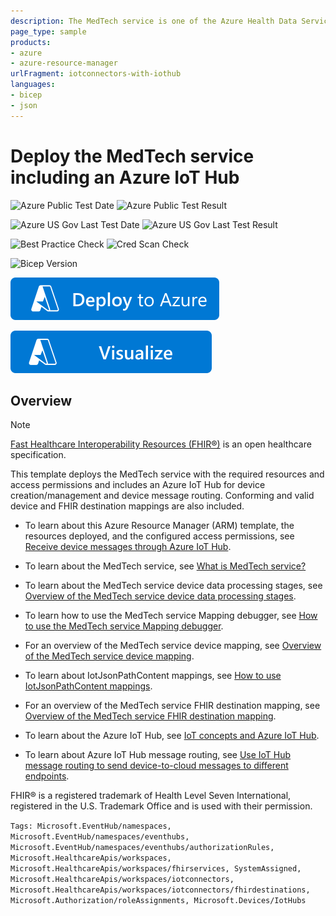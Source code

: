 ```yaml
---
description: The MedTech service is one of the Azure Health Data Services designed to ingest device data from multiple devices, transform the device data into FHIR Observations, which are then persisted in the Azure Health Data Services FHIR service.
page_type: sample
products:
- azure
- azure-resource-manager
urlFragment: iotconnectors-with-iothub
languages:
- bicep
- json
---
```

# Deploy the MedTech service including an Azure IoT Hub

![Azure Public Test Date](https://azurequickstartsservice.blob.core.windows.net/badges/quickstarts/microsoft.healthcareapis/workspaces/iotconnectors-with-iothub/PublicLastTestDate.svg)
![Azure Public Test Result](https://azurequickstartsservice.blob.core.windows.net/badges/quickstarts/microsoft.healthcareapis/workspaces/iotconnectors-with-iothub/PublicDeployment.svg)

![Azure US Gov Last Test Date](https://azurequickstartsservice.blob.core.windows.net/badges/quickstarts/microsoft.healthcareapis/workspaces/iotconnectors-with-iothub/FairfaxLastTestDate.svg)
![Azure US Gov Last Test Result](https://azurequickstartsservice.blob.core.windows.net/badges/quickstarts/microsoft.healthcareapis/workspaces/iotconnectors-with-iothub/FairfaxDeployment.svg)

![Best Practice Check](https://azurequickstartsservice.blob.core.windows.net/badges/quickstarts/microsoft.healthcareapis/workspaces/iotconnectors-with-iothub/BestPracticeResult.svg)
![Cred Scan Check](https://azurequickstartsservice.blob.core.windows.net/badges/quickstarts/microsoft.healthcareapis/workspaces/iotconnectors-with-iothub/CredScanResult.svg)

![Bicep Version](https://azurequickstartsservice.blob.core.windows.net/badges/quickstarts/microsoft.healthcareapis/workspaces/iotconnectors-with-iothub/BicepVersion.svg)

[![Deploy To Azure](https://raw.githubusercontent.com/Azure/azure-quickstart-templates/master/1-CONTRIBUTION-GUIDE/images/deploytoazure.svg?sanitize=true)](https://portal.azure.com/#create/Microsoft.Template/uri/https%3A%2F%2Fraw.githubusercontent.com%2FAzure%2Fazure-quickstart-templates%2Fmaster%2Fquickstarts%2Fmicrosoft.healthcareapis%2Fworkspaces%2Fiotconnectors-with-iothub%2Fazuredeploy.json)

[![Visualize](https://raw.githubusercontent.com/Azure/azure-quickstart-templates/master/1-CONTRIBUTION-GUIDE/images/visualizebutton.svg?sanitize=true)](http://armviz.io/#/?load=https%3A%2F%2Fraw.githubusercontent.com%2FAzure%2Fazure-quickstart-templates%2Fmaster%2Fquickstarts%2Fmicrosoft.healthcareapis%2Fworkspaces%2Fiotconnectors-with-iothub%2Fazuredeploy.json)

## Overview

> [!NOTE]
> [Fast Healthcare Interoperability Resources (FHIR®)](https://www.hl7.org/fhir/) is an open healthcare specification.

This template deploys the MedTech service with the required resources and access permissions and includes an Azure IoT Hub for device creation/management and device message routing. Conforming and valid device and FHIR destination mappings are also included.

* To learn about this Azure Resource Manager (ARM) template, the resources deployed, and the configured access permissions, see [Receive device messages through Azure IoT Hub](https://learn.microsoft.com/azure/healthcare-apis/iot/device-messages-through-iot-hub).

* To learn about the MedTech service, see [What is MedTech service?](https://learn.microsoft.com/azure/healthcare-apis/iot/overview)

* To learn about the MedTech service device data processing stages, see [Overview of the MedTech service device data processing stages](https://learn.microsoft.com/azure/healthcare-apis/iot/overview-of-device-data-processing-stages).

* To learn how to use the MedTech service Mapping debugger, see [How to use the MedTech service Mapping debugger](https://learn.microsoft.com/azure/healthcare-apis/iot/how-to-use-mapping-debugger).

* For an overview of the MedTech service device mapping, see [Overview of the MedTech service device mapping](https://learn.microsoft.com/azure/healthcare-apis/iot/overview-of-device-mapping).

* To learn about IotJsonPathContent mappings, see [How to use IotJsonPathContent mappings](https://learn.microsoft.com/azure/healthcare-apis/iot/how-to-use-iotjsonpathcontent-mappings).

* For an overview of the MedTech service FHIR destination mapping, see [Overview of the MedTech service FHIR destination mapping](https://learn.microsoft.com/azure/healthcare-apis/iot/overview-of-fhir-destination-mapping).

* To learn about the Azure IoT Hub, see [IoT concepts and Azure IoT Hub](https://learn.microsoft.com/azure/iot-hub/iot-concepts-and-iot-hub).

* To learn about Azure IoT Hub message routing, see [Use IoT Hub message routing to send device-to-cloud messages to different endpoints](https://learn.microsoft.com/azure/iot-hub/iot-hub-devguide-messages-d2c).

FHIR® is a registered trademark of Health Level Seven International, registered in the U.S. Trademark Office and is used with their permission.

`Tags: Microsoft.EventHub/namespaces, Microsoft.EventHub/namespaces/eventhubs, Microsoft.EventHub/namespaces/eventhubs/authorizationRules, Microsoft.HealthcareApis/workspaces, Microsoft.HealthcareApis/workspaces/fhirservices, SystemAssigned, Microsoft.HealthcareApis/workspaces/iotconnectors, Microsoft.HealthcareApis/workspaces/iotconnectors/fhirdestinations, Microsoft.Authorization/roleAssignments, Microsoft.Devices/IotHubs`
